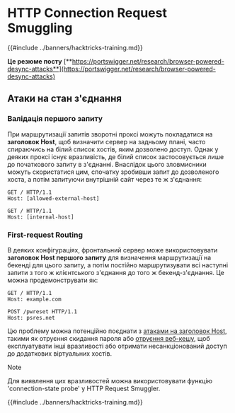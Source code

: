# HTTP Connection Request Smuggling

{{#include ../banners/hacktricks-training.md}}

**Це резюме посту** [**https://portswigger.net/research/browser-powered-desync-attacks**](https://portswigger.net/research/browser-powered-desync-attacks)

## Атаки на стан з'єднання <a href="#state" id="state"></a>

### Валідація першого запиту

При маршрутизації запитів зворотні проксі можуть покладатися на **заголовок Host**, щоб визначити сервер на задньому плані, часто спираючись на білий список хостів, яким дозволено доступ. Однак у деяких проксі існує вразливість, де білий список застосовується лише до початкового запиту в з'єднанні. Внаслідок цього зловмисники можуть скористатися цим, спочатку зробивши запит до дозволеного хоста, а потім запитуючи внутрішній сайт через те ж з'єднання:
```
GET / HTTP/1.1
Host: [allowed-external-host]

GET / HTTP/1.1
Host: [internal-host]
```
### First-request Routing

В деяких конфігураціях, фронтальний сервер може використовувати **заголовок Host першого запиту** для визначення маршрутизації на бекенді для цього запиту, а потім постійно маршрутизувати всі наступні запити з того ж клієнтського з'єднання до того ж бекенд-з'єднання. Це можна продемонструвати як:
```
GET / HTTP/1.1
Host: example.com

POST /pwreset HTTP/1.1
Host: psres.net
```
Цю проблему можна потенційно поєднати з [атаками на заголовок Host](https://portswigger.net/web-security/host-header), такими як отруєння скидання пароля або [отруєння веб-кешу](https://portswigger.net/web-security/web-cache-poisoning), щоб експлуатувати інші вразливості або отримати несанкціонований доступ до додаткових віртуальних хостів.

> [!NOTE]
> Для виявлення цих вразливостей можна використовувати функцію 'connection-state probe' у HTTP Request Smuggler.

{{#include ../banners/hacktricks-training.md}}
